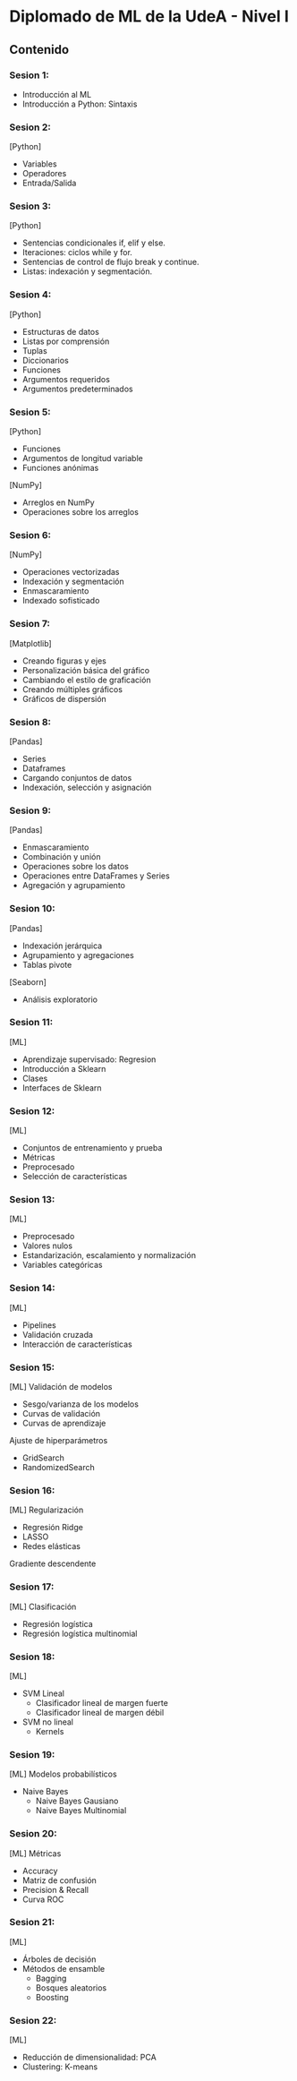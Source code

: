 # Diplomado de ML de la UdeA - Nivel I

## Contenido

### Sesion 1:
- Introducción al ML
- Introducción a Python: Sintaxis

### Sesion 2:
[Python]
- Variables
- Operadores
- Entrada/Salida

### Sesion 3:
[Python]
- Sentencias condicionales if, elif y else.
- Iteraciones: ciclos while y for.
- Sentencias de control de flujo break y continue.
- Listas: indexación y segmentación.

### Sesion 4:
[Python]
- Estructuras de datos
- Listas por comprensión
- Tuplas
- Diccionarios
- Funciones
- Argumentos requeridos
- Argumentos predeterminados

### Sesion 5:
[Python]
- Funciones
- Argumentos de longitud variable
- Funciones anónimas

[NumPy]
- Arreglos en NumPy
- Operaciones sobre los arreglos

### Sesion 6:
[NumPy]
- Operaciones vectorizadas
- Indexación y segmentación
- Enmascaramiento
- Indexado sofisticado

### Sesion 7:
[Matplotlib]
- Creando figuras y ejes
- Personalización básica del gráfico
- Cambiando el estilo de graficación
- Creando múltiples gráficos
- Gráficos de dispersión

### Sesion 8:
[Pandas]
- Series
- Dataframes
- Cargando conjuntos de datos
- Indexación, selección y asignación

### Sesion 9:
[Pandas]
- Enmascaramiento
- Combinación y unión
- Operaciones sobre los datos
- Operaciones entre DataFrames y Series
- Agregación y agrupamiento

### Sesion 10:
[Pandas]
- Indexación jerárquica
- Agrupamiento y agregaciones
- Tablas pivote

[Seaborn]
- Análisis exploratorio

### Sesion 11:
[ML]
- Aprendizaje supervisado: Regresion
- Introducción a Sklearn
- Clases
- Interfaces de Sklearn

### Sesion 12:
[ML]
- Conjuntos de entrenamiento y prueba
- Métricas
- Preprocesado
- Selección de características

### Sesion 13:
[ML]
- Preprocesado
- Valores nulos
- Estandarización, escalamiento y normalización
- Variables categóricas

### Sesion 14:
[ML]
- Pipelines
- Validación cruzada
- Interacción de características

### Sesion 15:
[ML]
Validación de modelos
- Sesgo/varianza de los modelos
- Curvas de validación
- Curvas de aprendizaje


Ajuste de hiperparámetros
- GridSearch
- RandomizedSearch

### Sesion 16:
[ML]
Regularización
- Regresión Ridge
- LASSO
- Redes elásticas


Gradiente descendente

### Sesion 17:
[ML]
Clasificación
- Regresión logística
- Regresión logística multinomial

### Sesion 18:
[ML]
- SVM Lineal
  - Clasificador lineal de margen fuerte
  - Clasificador lineal de margen débil
- SVM no lineal
  - Kernels
  
### Sesion 19:
[ML]
Modelos probabilísticos
- Naive Bayes
  - Naive Bayes Gausiano
  - Naive Bayes Multinomial
 
### Sesion 20:
[ML]
Métricas
- Accuracy
- Matriz de confusión
- Precision & Recall
- Curva ROC

### Sesion 21:
[ML]
- Árboles de decisión
- Métodos de ensamble
  - Bagging
  - Bosques aleatorios
  - Boosting
 
### Sesion 22:
[ML]
- Reducción de dimensionalidad: PCA
- Clustering: K-means
